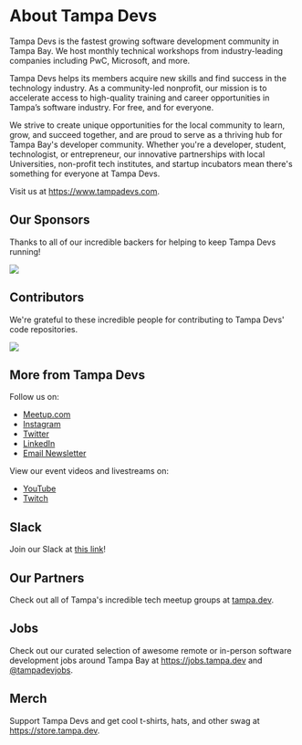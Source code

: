 # About Tampa Devs

Tampa Devs is the fastest growing software development community in Tampa Bay. We host monthly technical workshops from industry-leading companies including PwC, Microsoft, and more.

Tampa Devs helps its members acquire new skills and find success in the technology industry. As a community-led nonprofit, our mission is to accelerate access to high-quality training and career opportunities in Tampa’s software industry. For free, and for everyone.

We strive to create unique opportunities for the local community to learn, grow, and succeed together, and are proud to serve as a thriving hub for Tampa Bay's developer community. Whether you're a developer, student, technologist, or entrepreneur, our innovative partnerships with local Universities, non-profit tech institutes, and startup incubators mean there's something for everyone at Tampa Devs.

Visit us at https://www.tampadevs.com.

## Our Sponsors 

Thanks to all of our incredible backers for helping to keep Tampa Devs running!

<a href="https://opencollective.com/tampadevs#backers">
    <img src="https://opencollective.com/tampadevs/backers.svg?width=950" />
</a>

## Contributors

We're grateful to these incredible people for contributing to Tampa Devs' code repositories.

<img src="https://opencollective.com/tampadevs/contributors.svg?width=890&button=false" />

## More from Tampa Devs

Follow us on:

- [Meetup.com](https://go.tampa.dev/meetup)
- [Instagram](https://go.tampa.dev/instagram)
- [Twitter](https://go.tampa.dev/twitter)
- [LinkedIn](https://go.tampa.dev/linkedin)
- [Email Newsletter](https://go.tampa.dev/)

View our event videos and livestreams on:

- [YouTube](https://go.tampa.dev/youtube)
- [Twitch](https://go.tampa.dev/twitch)

## Slack 

Join our Slack at [this link](https://go.tampa.dev/slack)!

## Our Partners

Check out all of Tampa's incredible tech meetup groups at [tampa.dev](https://tampa.dev/).

## Jobs

Check out our curated selection of awesome remote or in-person software development jobs around Tampa Bay at https://jobs.tampa.dev and [@tampadevjobs](https://twitter.com/tampadevjobs).

## Merch

Support Tampa Devs and get cool t-shirts, hats, and other swag at https://store.tampa.dev.
